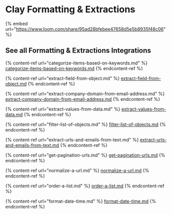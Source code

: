 # Clay Formatting & Extractions

{% embed url="https://www.loom.com/share/95ad28bfebee47658d5e5b8935f48c06" %}

## See all Formatting & Extractions Integrations

{% content-ref url="categorize-items-based-on-keywords.md" %}
[categorize-items-based-on-keywords.md](categorize-items-based-on-keywords.md)
{% endcontent-ref %}

{% content-ref url="extract-field-from-object.md" %}
[extract-field-from-object.md](extract-field-from-object.md)
{% endcontent-ref %}

{% content-ref url="extract-company-domain-from-email-address.md" %}
[extract-company-domain-from-email-address.md](extract-company-domain-from-email-address.md)
{% endcontent-ref %}

{% content-ref url="extract-values-from-data.md" %}
[extract-values-from-data.md](extract-values-from-data.md)
{% endcontent-ref %}

{% content-ref url="filter-list-of-objects.md" %}
[filter-list-of-objects.md](filter-list-of-objects.md)
{% endcontent-ref %}

{% content-ref url="extract-urls-and-emails-from-text.md" %}
[extract-urls-and-emails-from-text.md](extract-urls-and-emails-from-text.md)
{% endcontent-ref %}

{% content-ref url="get-pagination-urls.md" %}
[get-pagination-urls.md](get-pagination-urls.md)
{% endcontent-ref %}

{% content-ref url="normalize-a-url.md" %}
[normalize-a-url.md](normalize-a-url.md)
{% endcontent-ref %}

{% content-ref url="order-a-list.md" %}
[order-a-list.md](order-a-list.md)
{% endcontent-ref %}

{% content-ref url="format-date-time.md" %}
[format-date-time.md](format-date-time.md)
{% endcontent-ref %}
